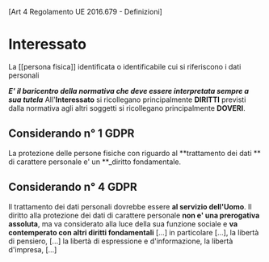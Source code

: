 [Art 4 Regolamento UE 2016.679 - Definizioni]
# Interessato
La [[persona fisica]] identificata o identificabile cui si riferiscono i dati personali

**_E' il baricentro della normativa che deve essere interpretata sempre a sua tutela_**
All'**Interessato** si ricollegano principalmente **DIRITTI** previsti dalla normativa agli altri soggetti si ricollegano principalmente **DOVERI**.

## Considerando n° 1 GDPR
La protezione delle persone fisiche con riguardo al **trattamento dei dati ** di carattere personale e' un **_diritto fondamentale.

## Considerando n° 4 GDPR
Il trattamento dei dati personali dovrebbe essere **al servizio dell'Uomo**. Il diritto alla protezione dei dati di carattere personale **non e' una prerogativa assoluta**, ma va considerato alla luce della sua funzione sociale e **va contemperato con altri diritti fondamentali** \[...] in particolare \[...], la libertà di pensiero, \[...] la libertà di espressione e d'informazione, la libertà d'impresa, \[...]